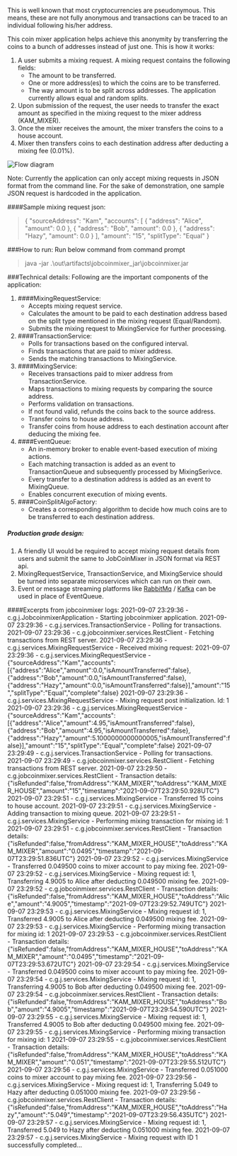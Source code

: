 This is well known that most cryptocurrencies are pseudonymous. This means, these are not fully anonymous and transactions can be traced to an individual following his/her address.

This coin mixer application helps achieve this anonymity by transferring the coins to a bunch of addresses instead of just one. This is how it works:
1. A user submits a mixing request. A mixing request contains the following fields:
    - The amount to be transferred.
    - One or more address(es) to which the coins are to be transferred.
    - The way amount is to be split across addresses. The application currently allows equal and random splits.
2. Upon submission of the request, the user needs to transfer the exact amount as specified in the mixing request to the mixer address (KAM_MIXER).
3. Once the mixer receives the amount, the mixer transfers the coins to a house account.
4. Mixer then transfers coins to each destination address after deducting a mixing fee (0.01%).

![Flow diagram](C:\Kamlesh\git\java\gemini\jobcoinmixer\jobcoinmixer_flow.jpg)

Note: Currently the application can only accept mixing requests in JSON format from the command line. For the sake of demonstration, one sample JSON request is hardcoded in the application.

####Sample mixing request json:
>{
"sourceAddress": "Kam",
"accounts": [
{
"address": "Alice",
"amount": 0.0
},
{
"address": "Bob",
"amount": 0.0
},
{
"address": "Hazy",
"amount": 0.0
}
],
"amount": "15",
"splitType": "Equal"
}

###How to run:
Run below command from command prompt
>java -jar .\out\artifacts\jobcoinmixer_jar\jobcoinmixer.jar

###Technical details:
Following are the important components of the application:
1. ####MixingRequestService:
    - Accepts mixing request service.
    - Calculates the amount to be paid to each destination address based on the split type mentioned in the mixing request (Equal/Random).
    - Submits the mixing request to MixingService for further processing.
2. ####TransactionService:
    - Polls for transactions based on the configured interval.
    - Finds transactions that are paid to mixer address.
    - Sends the matching transactions to MixingService.
3. ####MixingService:
    - Receives transactions paid to mixer address from TransactionService.
    - Maps transactions to mixing requests by comparing the source address.
    - Performs validation on transactions.
    - If not found valid, refunds the coins back to the source address.
    - Transfer coins to house address.
    - Transfer coins from house address to each destination account after deducing the mixing fee.
4. ####EventQueue:
    - An in-memory broker to enable event-based execution of mixing actions.
    - Each matching transaction is added as an event to TransactionQueue and subsequently processed by MixingSerivce.
    - Every transfer to a destination address is added as an event to MixingQueue.
    - Enables concurrent execution of mixing events.
5. ####CoinSplitAlgoFactory:
   - Creates a corresponding algorithm to decide how much coins are to be transferred to each destination address.

##### Production grade design:
1. A friendly UI would be required to accept mixing request details from users and submit the same to JobCoinMixer in JSON format via REST api.
2. MixingRequestService, TransactionService, and MixingService should be turned into separate microservices which can run on their own.
3. Event or message streaming platforms like [RabbitMq](https://www.rabbitmq.com/) / [Kafka](https://kafka.apache.org/) can be used in place of EventQueue.


####Excerpts from jobcoinmixer logs:
2021-09-07 23:29:36 - c.g.j.JobcoinmixerApplication - Starting jobcoinmixer application.
2021-09-07 23:29:36 - c.g.j.services.TransactionService - Polling for transactions.
2021-09-07 23:29:36 - c.g.jobcoinmixer.services.RestClient - Fetching transactions from REST server.
2021-09-07 23:29:36 - c.g.j.services.MixingRequestService - Received mixing request:
2021-09-07 23:29:36 - c.g.j.services.MixingRequestService - {"sourceAddress":"Kam","accounts":[{"address":"Alice","amount":0.0,"isAmountTransferred":false},{"address":"Bob","amount":0.0,"isAmountTransferred":false},{"address":"Hazy","amount":0.0,"isAmountTransferred":false}],"amount":"15","splitType":"Equal","complete":false}
2021-09-07 23:29:36 - c.g.j.services.MixingRequestService - Mixing request post initialization. Id: 1
2021-09-07 23:29:36 - c.g.j.services.MixingRequestService - {"sourceAddress":"Kam","accounts":[{"address":"Alice","amount":4.95,"isAmountTransferred":false},{"address":"Bob","amount":4.95,"isAmountTransferred":false},{"address":"Hazy","amount":5.1000000000000005,"isAmountTransferred":false}],"amount":"15","splitType":"Equal","complete":false}
2021-09-07 23:29:49 - c.g.j.services.TransactionService - Polling for transactions.
2021-09-07 23:29:49 - c.g.jobcoinmixer.services.RestClient - Fetching transactions from REST server.
2021-09-07 23:29:50 - c.g.jobcoinmixer.services.RestClient - Transaction details: {"isRefunded":false,"fromAddress":"KAM_MIXER","toAddress":"KAM_MIXER_HOUSE","amount":"15","timestamp":"2021-09-07T23:29:50.928UTC"}
2021-09-07 23:29:51 - c.g.j.services.MixingService - Transferred 15 coins to house account.
2021-09-07 23:29:51 - c.g.j.services.MixingService - Adding transaction to mixing queue.
2021-09-07 23:29:51 - c.g.j.services.MixingService - Performing mixing transaction for mixing id: 1
2021-09-07 23:29:51 - c.g.jobcoinmixer.services.RestClient - Transaction details: {"isRefunded":false,"fromAddress":"KAM_MIXER_HOUSE","toAddress":"KAM_MIXER","amount":"0.0495","timestamp":"2021-09-07T23:29:51.836UTC"}
2021-09-07 23:29:52 - c.g.j.services.MixingService - Transferred 0.049500 coins to mixer account to pay mixing fee.
2021-09-07 23:29:52 - c.g.j.services.MixingService - Mixing request id: 1, Transferring 4.9005 to Alice after deducting 0.049500 mixing fee.
2021-09-07 23:29:52 - c.g.jobcoinmixer.services.RestClient - Transaction details: {"isRefunded":false,"fromAddress":"KAM_MIXER_HOUSE","toAddress":"Alice","amount":"4.9005","timestamp":"2021-09-07T23:29:52.749UTC"}
2021-09-07 23:29:53 - c.g.j.services.MixingService - Mixing request id: 1, Transferred 4.9005 to Alice after deducting 0.049500 mixing fee.
2021-09-07 23:29:53 - c.g.j.services.MixingService - Performing mixing transaction for mixing id: 1
2021-09-07 23:29:53 - c.g.jobcoinmixer.services.RestClient - Transaction details: {"isRefunded":false,"fromAddress":"KAM_MIXER_HOUSE","toAddress":"KAM_MIXER","amount":"0.0495","timestamp":"2021-09-07T23:29:53.672UTC"}
2021-09-07 23:29:54 - c.g.j.services.MixingService - Transferred 0.049500 coins to mixer account to pay mixing fee.
2021-09-07 23:29:54 - c.g.j.services.MixingService - Mixing request id: 1, Transferring 4.9005 to Bob after deducting 0.049500 mixing fee.
2021-09-07 23:29:54 - c.g.jobcoinmixer.services.RestClient - Transaction details: {"isRefunded":false,"fromAddress":"KAM_MIXER_HOUSE","toAddress":"Bob","amount":"4.9005","timestamp":"2021-09-07T23:29:54.590UTC"}
2021-09-07 23:29:55 - c.g.j.services.MixingService - Mixing request id: 1, Transferred 4.9005 to Bob after deducting 0.049500 mixing fee.
2021-09-07 23:29:55 - c.g.j.services.MixingService - Performing mixing transaction for mixing id: 1
2021-09-07 23:29:55 - c.g.jobcoinmixer.services.RestClient - Transaction details: {"isRefunded":false,"fromAddress":"KAM_MIXER_HOUSE","toAddress":"KAM_MIXER","amount":"0.051","timestamp":"2021-09-07T23:29:55.512UTC"}
2021-09-07 23:29:56 - c.g.j.services.MixingService - Transferred 0.051000 coins to mixer account to pay mixing fee.
2021-09-07 23:29:56 - c.g.j.services.MixingService - Mixing request id: 1, Transferring 5.049 to Hazy after deducting 0.051000 mixing fee.
2021-09-07 23:29:56 - c.g.jobcoinmixer.services.RestClient - Transaction details: {"isRefunded":false,"fromAddress":"KAM_MIXER_HOUSE","toAddress":"Hazy","amount":"5.049","timestamp":"2021-09-07T23:29:56.435UTC"}
2021-09-07 23:29:57 - c.g.j.services.MixingService - Mixing request id: 1, Transferred 5.049 to Hazy after deducting 0.051000 mixing fee.
2021-09-07 23:29:57 - c.g.j.services.MixingService - Mixing request with ID 1 successfully completed...